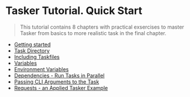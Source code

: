 # Tasker Tutorial. Quick Start

> This tutorial contains 8 chapters with practical exsercises to master  
> Tasker from basics to more realistic task in the final chapter.

- [Getting started](./c01_getting_started/README.md)
- [Task Directory](./c02_task_directory/README.md)
- [Including Taskfiles](./c03_including_taskfiles/README.md)
- [Variables](./c04_vars/README.md)
- [Environment Variables](./c05_env_vars/README.md)
- [Dependencies - Run Tasks in Parallel](./c06_deps/README.md)
- [Passing CLI Arguments to the Task](./c07_cli_args/README.md)
- [Requests - an Applied Tasker Example](./c08_requests/README.md)
